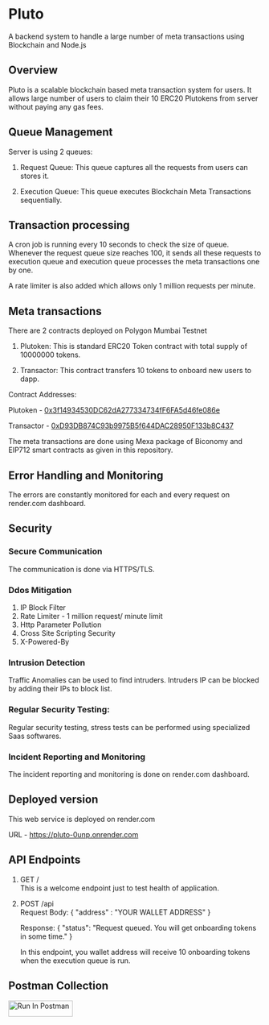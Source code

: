 # Pluto

A backend system to handle a large number of meta transactions using Blockchain and Node.js

## Overview

Pluto is a scalable blockchain based meta transaction system for users. It allows large number of users to claim their 10 ERC20 Plutokens from server without paying any gas fees.

## Queue Management

Server is using 2 queues:

1. Request Queue:
   This queue captures all the requests from users can stores it.

2. Execution Queue:
   This queue executes Blockchain Meta Transactions sequentially.

## Transaction processing

A cron job is running every 10 seconds to check the size of queue. Whenever the request queue size reaches 100, it sends all these requests to execution queue and execution queue processes the meta transactions one by one.

A rate limiter is also added which allows only 1 million requests per minute.

## Meta transactions

There are 2 contracts deployed on Polygon Mumbai Testnet

1. Plutoken:
   This is standard ERC20 Token contract with total supply of 10000000 tokens.

2. Transactor:
   This contract transfers 10 tokens to onboard new users to dapp.

Contract Addresses:

Plutoken -
[0x3f14934530DC62dA277334734fF6FA5d46fe086e](https://mumbai.polygonscan.com/token/0x3f14934530dc62da277334734ff6fa5d46fe086e)

Transactor - [0xD93DB874C93b9975B5f644DAC28950F133b8C437](https://mumbai.polygonscan.com/address/0xD93DB874C93b9975B5f644DAC28950F133b8C437)

The meta transactions are done using Mexa package of Biconomy and EIP712 smart contracts as given in this repository.

## Error Handling and Monitoring

The errors are constantly monitored for each and every request on render.com dashboard.

## Security

### Secure Communication

The communication is done via HTTPS/TLS.

### Ddos Mitigation

1. IP Block Filter
2. Rate Limiter - 1 million request/ minute limit
3. Http Parameter Pollution
4. Cross Site Scripting Security
5. X-Powered-By

### Intrusion Detection

Traffic Anomalies can be used to find intruders. Intruders IP can be blocked by adding their IPs to block list.

### Regular Security Testing:

Regular security testing, stress tests can be performed using specialized Saas softwares.

### Incident Reporting and Monitoring

The incident reporting and monitoring is done on render.com dashboard.

## Deployed version

This web service is deployed on render.com

URL - https://pluto-0unp.onrender.com

## API Endpoints

1. GET / <br/>
   This is a welcome endpoint just to test health of application.

2. POST /api <br/>
   Request Body:
   {
   "address" : "YOUR WALLET ADDRESS"
   }

   Response:
   {
   "status": "Request queued. You will get onboarding tokens in some time."
   }

   In this endpoint, you wallet address will receive 10 onboarding tokens when the execution queue is run.

## Postman Collection

[<img src="https://run.pstmn.io/button.svg" alt="Run In Postman" style="width: 128px; height: 32px;">](https://god.gw.postman.com/run-collection/19975338-84d29ba1-53b0-425d-bf38-7bb253a746f9?action=collection%2Ffork&source=rip_markdown&collection-url=entityId%3D19975338-84d29ba1-53b0-425d-bf38-7bb253a746f9%26entityType%3Dcollection%26workspaceId%3Df35cc5d4-985d-454a-bea8-4472bb99be0b)
